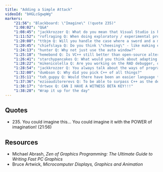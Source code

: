 ```yaml
---
title: "Adding a Simple Attack"
videoId: "bHGLcGgwpWg"
markers:
    "21:56": "Blackboard: \"Imagine\" (!quote 235)"
    "1:08:02": "Q&A"
    "1:08:45": "jackkrozzer Q: What do you mean that Visual Studio is horrible at showing variables, and how are you programming in Emacs and running it in Visual Studio?"
    "1:11:52": "roflraging Q: When doing exploratory / experimental programming, I find it difficult to decide between seeing things through or switching to a different approach. There have been many times where I start off on a path and things are going great, but eventually I stall due to some unforeseen problem. Often, I spend a crazy amount of time thinking about how to solve / get around the problem, even in simple ways. Analysis paralysis if you will. Any suggestions? Literally, just keep on writing code, no matter how dumb it is?"
    "1:20:08": "ttbjm Q: Will you handle the case where a sword and a monstar would hit each other but are moving toward each other so fast that they pass through each other without colliding in a single frame?"
    "1:20:45": "chiefslaya Q: Do you think \"cheesing\" - like making enemies invincible for 10 frames after being hit - is a game design sin, or just something you'd rather avoid?"
    "1:24:13": "hunter Q: Why not just use the auto window?"
    "1:25:18": "hemebond Q: Is VC++ still better than open-source alternatives?"
    "1:26:41": "starchypancakes Q: What would you think about adapting the art style to be easier to implement, either at all or this early on. The trite example being for the sword collision you mentioned early on, what if you were to do something like: okay, the sword is going to teleport along the path instantly in one frame and some red line a bit like anime that would be persistent through a couple frames. Basically potentially fundamentally changing the art style with the purpose of getting things to run better. Are there any examples of something like this occurring that you might have heard of?"
    "1:28:22": "mikenicolella Q: Are you working on the RAD debugger, or will you try using it for HMH before the debugger is released?"
    "1:28:54": "jackkrozzer Q: You always talk about the ways of programming when you started or when programming was at its prime. How can I, an 18 year old, know what it's like or get the knowledge you have about programming? Are there any books or languages or SOMETHING I can do to learn the old ways of programming? [see Resources]"
    "1:32:00": "dumbson Q: Why did you pick C++ of all things?"
    "1:35:11": "teh_guppy Q: Would there have been an easier language to program the game in?"
    "1:37:36": "ezioauditorerevs Q: To be able to surpass C++ as the defacto language to code games in, what would you have to do as a language that would make you better than C++?"
    "1:38:17": "drtwox Q: CAN I HAVE A WITNESS BETA KEY!!!"
    "1:38:28": "Wrap it up for the day"
---
```


## Quotes

* 235\. You could imagine this... You could imagine it with the POWER of imagination! (21:56)

## Resources

* Michael Abrash, *Zen of Graphics Programming: The Ultimate Guide to Writing Fast PC Graphics*
* Bruce Artwick, *Microcomputer Displays, Graphics and Animation*

